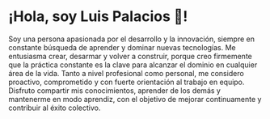 # ¡Hola, soy Luis Palacios 👋!
Soy una persona apasionada por el desarrollo y la innovación, siempre en constante búsqueda de aprender y dominar nuevas tecnologías.
Me entusiasma crear, desarmar y volver a construir, porque creo firmemente que la práctica constante es la clave para alcanzar el dominio en cualquier área de la vida.
Tanto a nivel profesional como personal, me considero proactivo, comprometido y con fuerte orientación al trabajo en equipo.
Disfruto compartir mis conocimientos, aprender de los demás y mantenerme en modo aprendiz, con el objetivo de mejorar continuamente y contribuir al éxito colectivo.

<!--
**LPalaciosJr/lpalaciosjr** is a ✨ _special_ ✨ repository because its `README.md` (this file) appears on your GitHub profile.

Here are some ideas to get you started:

- 🔭 I’m currently working on ...
- 🌱 I’m currently learning ...
- 👯 I’m looking to collaborate on ...
- 🤔 I’m looking for help with ...
- 💬 Ask me about ...
- 📫 How to reach me: ...
- 😄 Pronouns: ...
- ⚡ Fun fact: ...
-->
